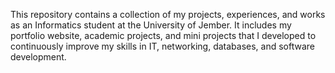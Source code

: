 This repository contains a collection of my projects, experiences, and works as an Informatics student at the University of Jember. It includes my portfolio website, academic projects, and mini projects that I developed to continuously improve my skills in IT, networking, databases, and software development.
